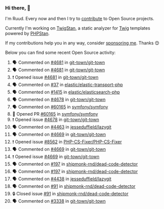 ### Hi there, 👋

I'm Ruud. Every now and then I try to [contribute](https://github.com/pulls?q=+is%3Apr+author%3Aruudk+archived%3Afalse+is%3Apublic+) to Open Source projects.

Currently I'm working on [TwigStan](https://github.com/twigstan), a static analyzer for [Twig](https://twig.symfony.com/) templates powered by [PHPStan](https://phpstan.org/).

If my contributions help you in any way, consider [sponsoring me](https://github.com/sponsors/ruudk). Thanks 😊

Below you can find some recent Open Source activity:

<!--START_SECTION:activity-->
1. 🗣 Commented on [#4681](https://github.com/git-town/git-town/issues/4681#issuecomment-2786596013) in [git-town/git-town](https://github.com/git-town/git-town)
2. 🗣 Commented on [#4681](https://github.com/git-town/git-town/issues/4681#issuecomment-2786591846) in [git-town/git-town](https://github.com/git-town/git-town)
3. ❗ Opened issue [#4681](https://github.com/git-town/git-town/issues/4681) in [git-town/git-town](https://github.com/git-town/git-town)
4. 🗣 Commented on [#37](https://github.com/elastic/elastic-transport-php/pull/37#issuecomment-2785382937) in [elastic/elastic-transport-php](https://github.com/elastic/elastic-transport-php)
5. 🗣 Commented on [#1415](https://github.com/elastic/elasticsearch-php/pull/1415#issuecomment-2783088752) in [elastic/elasticsearch-php](https://github.com/elastic/elasticsearch-php)
6. 🗣 Commented on [#4678](https://github.com/git-town/git-town/issues/4678#issuecomment-2782801076) in [git-town/git-town](https://github.com/git-town/git-town)
7. 🗣 Commented on [#60165](https://github.com/symfony/symfony/pull/60165#issuecomment-2782753987) in [symfony/symfony](https://github.com/symfony/symfony)
8. 💪 Opened PR [#60165](https://github.com/symfony/symfony/pull/60165) in [symfony/symfony](https://github.com/symfony/symfony)
9. ❗ Opened issue [#4678](https://github.com/git-town/git-town/issues/4678) in [git-town/git-town](https://github.com/git-town/git-town)
10. 🗣 Commented on [#4463](https://github.com/jesseduffield/lazygit/pull/4463#issuecomment-2781378966) in [jesseduffield/lazygit](https://github.com/jesseduffield/lazygit)
11. 🗣 Commented on [#4669](https://github.com/git-town/git-town/issues/4669#issuecomment-2780691497) in [git-town/git-town](https://github.com/git-town/git-town)
12. ❗ Opened issue [#8562](https://github.com/PHP-CS-Fixer/PHP-CS-Fixer/issues/8562) in [PHP-CS-Fixer/PHP-CS-Fixer](https://github.com/PHP-CS-Fixer/PHP-CS-Fixer)
13. 🗣 Commented on [#4669](https://github.com/git-town/git-town/issues/4669#issuecomment-2780638728) in [git-town/git-town](https://github.com/git-town/git-town)
14. ❗ Opened issue [#4669](https://github.com/git-town/git-town/issues/4669) in [git-town/git-town](https://github.com/git-town/git-town)
15. 🗣 Commented on [#197](https://github.com/shipmonk-rnd/dead-code-detector/pull/197#issuecomment-2778763970) in [shipmonk-rnd/dead-code-detector](https://github.com/shipmonk-rnd/dead-code-detector)
16. 🗣 Commented on [#197](https://github.com/shipmonk-rnd/dead-code-detector/pull/197#issuecomment-2778738283) in [shipmonk-rnd/dead-code-detector](https://github.com/shipmonk-rnd/dead-code-detector)
17. 🗣 Commented on [#4438](https://github.com/jesseduffield/lazygit/pull/4438#issuecomment-2778661963) in [jesseduffield/lazygit](https://github.com/jesseduffield/lazygit)
18. 🗣 Commented on [#91](https://github.com/shipmonk-rnd/dead-code-detector/issues/91#issuecomment-2778522757) in [shipmonk-rnd/dead-code-detector](https://github.com/shipmonk-rnd/dead-code-detector)
19. 🔒 Closed issue [#91](https://github.com/shipmonk-rnd/dead-code-detector/issues/91) in [shipmonk-rnd/dead-code-detector](https://github.com/shipmonk-rnd/dead-code-detector)
20. 🗣 Commented on [#3338](https://github.com/git-town/git-town/issues/3338#issuecomment-2778498497) in [git-town/git-town](https://github.com/git-town/git-town)
<!--END_SECTION:activity-->

